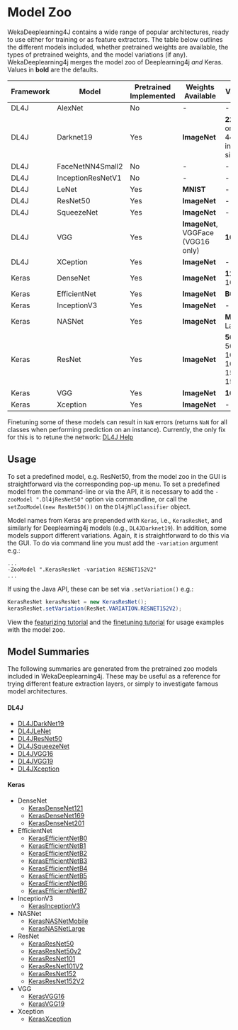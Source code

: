 # Model Zoo

WekaDeeplearning4J contains a wide range of popular architectures, ready to use either for training or as feature extractors.
The table below outlines the different models included, whether pretrained weights are available, the types of pretrained weights,
and the model variations (if any). WekaDeeplearning4j merges the model zoo of Deeplearning4j *and* Keras.
Values in **bold** are the defaults.

| Framework | Model             | Pretrained Implemented | Weights Available                  | Varieties                            |
|-----------|-------------------|------------------------|------------------------------------|--------------------------------------|
| DL4J      | AlexNet           | No                     | -                                  | -                                    |
| DL4J      | Darknet19         | Yes                    | **ImageNet**                       | **224x224** or 448x448 input size    |
| DL4J      | FaceNetNN4Small2  | No                     | -                                  | -                                    |
| DL4J      | InceptionResNetV1 | No                     | -                                  | -                                    |
| DL4J      | LeNet             | Yes                    | **MNIST**                          | -                                    |
| DL4J      | ResNet50          | Yes                    | **ImageNet**                       | -                                    |
| DL4J      | SqueezeNet        | Yes                    | **ImageNet**                       | -                                    |
| DL4J      | VGG               | Yes                    | **ImageNet**, VGGFace (VGG16 only) | **16**, 19                           |
| DL4J      | XCeption          | Yes                    | **ImageNet**                       | -                                    |
| Keras     | DenseNet          | Yes                    | **ImageNet**                       | **121**, 169, 201                    |
| Keras     | EfficientNet      | Yes                    | **ImageNet**                       | **B0**-B7                            |
| Keras     | InceptionV3       | Yes                    | **ImageNet**                       | -                                    |
| Keras     | NASNet            | Yes                    | **ImageNet**                       | **Mobile**, Large                    |
| Keras     | ResNet            | Yes                    | **ImageNet**                       | **50**, 50V2, 101, 101V2, 152, 152V2 |
| Keras     | VGG               | Yes                    | **ImageNet**                       | **16**, 19                           |
| Keras     | Xception          | Yes                    | **ImageNet**                       | -                                    |

Finetuning some of these models can result in `NaN` errors (returns `NaN` for all classes when performing prediction on an instance).
Currently, the only fix for this is to retune the network: [DL4J Help](https://deeplearning4j.konduit.ai/tuning-and-training/troubleshooting-training#nan-not-a-number-errors)

## Usage 
To set a predefined model, e.g. ResNet50, from the model zoo in the GUI is straightforward via the corresponding pop-up menu. 
To set a predefined model from the command-line or via the API, it is necessary to add the 
`-zooModel ".Dl4jResNet50"` option via commandline, or call the `setZooModel(new ResNet50())` on the `Dl4jMlpClassifier` object.

Model names from Keras are prepended with `Keras`, i.e., `KerasResNet`, and similarly for Deeplearning4j models (e.g., `DL4JDarknet19`).
In addition, some models support different variations. Again, it is straightforward to do this via the GUI. 
To do via command line you must add the `-variation` argument e.g.:

```shell
...
-ZooModel ".KerasResNet -variation RESNET152V2" 
...
```

If using the Java API, these can be set via `.setVariation()` e.g.:

```java
KerasResNet kerasResNet = new KerasResNet();
kerasResNet.setVariation(ResNet.VARIATION.RESNET152V2);
```

View the [featurizing tutorial](../examples/featurize-mnist.md) and the [finetuning tutorial](../examples/classifying-your-own.md)
for usage examples with the model zoo.

## Model Summaries

The following summaries are generated from the pretrained zoo models included in WekaDeeplearning4j. 
These may be useful as a reference for trying different feature extraction layers, or simply to
investigate famous model architectures.

#### DL4J
* [DL4JDarkNet19](model-zoo/dl4j/DL4JDarkNet19.md)
* [DL4JLeNet](model-zoo/dl4j/DL4JLeNet.md)
* [DL4JResNet50](model-zoo/dl4j/DL4JResNet50.md)
* [DL4JSqueezeNet](model-zoo/dl4j/DL4JSqueezeNet.md)
* [DL4JVGG16](model-zoo/dl4j/DL4JVGG16.md)
* [DL4JVGG19](model-zoo/dl4j/DL4JVGG19.md)
* [DL4JXception](model-zoo/dl4j/DL4JXception.md)

#### Keras
* DenseNet
    * [KerasDenseNet121](model-zoo/keras/KerasDenseNet121.md)
    * [KerasDenseNet169](model-zoo/keras/KerasDenseNet169.md)
    * [KerasDenseNet201](model-zoo/keras/KerasDenseNet201.md)
* EfficientNet
    * [KerasEfficientNetB0](model-zoo/keras/KerasEfficientNetB0.md)
    * [KerasEfficientNetB1](model-zoo/keras/KerasEfficientNetB1.md)
    * [KerasEfficientNetB2](model-zoo/keras/KerasEfficientNetB2.md)
    * [KerasEfficientNetB3](model-zoo/keras/KerasEfficientNetB3.md)
    * [KerasEfficientNetB4](model-zoo/keras/KerasEfficientNetB4.md)
    * [KerasEfficientNetB5](model-zoo/keras/KerasEfficientNetB5.md)
    * [KerasEfficientNetB6](model-zoo/keras/KerasEfficientNetB6.md)
    * [KerasEfficientNetB7](model-zoo/keras/KerasEfficientNetB7.md)
* InceptionV3
    * [KerasInceptionV3](model-zoo/keras/KerasInceptionV3.md)
* NASNet
    * [KerasNASNetMobile](model-zoo/keras/KerasNASNetMobile.md)
    * [KerasNASNetLarge](model-zoo/keras/KerasNASNetLarge.md)
* ResNet
    * [KerasResNet50](model-zoo/keras/KerasResNet50.md)
    * [KerasResNet50v2](model-zoo/keras/KerasResNet50V2.md)
    * [KerasResNet101](model-zoo/keras/KerasResNet101.md)
    * [KerasResNet101V2](model-zoo/keras/KerasResNet101V2.md)
    * [KerasResNet152](model-zoo/keras/KerasResNet152.md)
    * [KerasResNet152V2](model-zoo/keras/KerasResNet152V2.md)
* VGG
    * [KerasVGG16](model-zoo/keras/KerasVGG16.md)
    * [KerasVGG19](model-zoo/keras/KerasVGG19.md)
* Xception
    * [KerasXception](model-zoo/keras/KerasXception.md)

